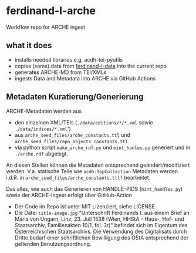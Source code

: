# ferdinand-I-arche
Workflow repo for ARCHE ingest

## what it does

* installs needed libraries e.g. acdh-tei-pyutils
* copies (some) data from [ferdinand-I-data]() into the current repo
* generates ARCHE-MD from TEI/XMLs
* ingests Data and Metadata into ARCHE via GitHub Actions

## Metadaten Kuratierung/Generierung

ARCHE-Metadaten werden aus 
* den einzelnen XML/TEIs (`./data/editions/*/*.xml` sowie `./data/indices/*.xml`')
* aus `arche_seed_files/arche_constants.ttl` und `arche_seed_files/repo_objects_constants.ttl`
* via python script `make_arche_rdf.py` und `mint_hanles.py` generiert und in `./arche.rdf` abgelegt. 

An diesen Stellen können die Metadaten entsprechend geändert/modifiziert werden. V.a. statische Teile wie `acdh:TopCollection` Metadaten werden i.d.R. in `arche_seed_files/arche_constants.ttlf` bearbeitet. 

Das alles, wie auch das Generieren von HANDLE-PIDS (`mint_handles.py`) sowie der ARCHE-Ingest erfolgt über GitHub-Action


* Der Code im Repo ist unter MIT Lizenziert, siehe LICENSE
* Die Datei `title-image.jpg` "Unterschrift Ferdinands I. aus einem Brief an Maria von Ungarn, Linz, 23. Juli 1538 (Wien, HHStA - Haus-, Hof- und Staatsarchiv, Familienakten 10/1, fol. 3r)" befindet sich im Eigentum des Österreichischen Staatsarchivs. Die Verwendung des Digitalisats durch Dritte bedarf einer schriftlichen Bewilligung des ÖStA entsprechend der geltenden Benutzungsordnung.
